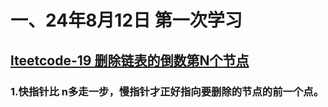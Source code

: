 # 一、24年8月12日 第一次学习
## [lteetcode-19 删除链表的倒数第N个节点](https://leetcode.cn/problems/remove-nth-node-from-end-of-list/description/)

### 1.快指针比 n多走一步，慢指针才正好指向要删除的节点的前一个点。



